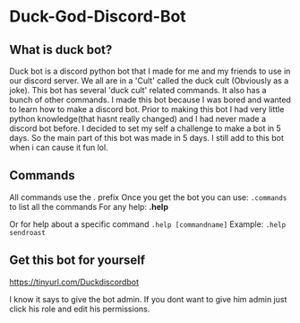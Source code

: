 # Duck-God-Discord-Bot

## What is duck bot?
Duck bot is a discord python bot that I made for me and my friends to use in our discord server. We all are in a 'Cult' called the duck cult (Obviously as a joke). This bot has several 'duck cult' related commands. It also has a bunch of other commands. I made this bot because I was bored and wanted to learn how to make a discord bot. Prior to making this bot I had very little python knowledge(that hasnt really changed) and I had never made a discord bot before. I decided to set my self a challenge to make a bot in 5 days. So the main part of this bot was made in 5 days. I still add to this bot when i can cause it fun lol.

## Commands
All commands use the . prefix
Once you get the bot you can use: ```.commands``` to list all the commands
For any help: __.help__

Or for help about a specific command ```.help [commandname]``` 
Example: ```.help sendroast```

## Get this bot for yourself
https://tinyurl.com/Duckdiscordbot

I know it says to give the bot admin. If you dont want to give him admin just click his role and edit his permissions.
